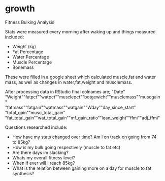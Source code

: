 # growth
Fitness Bulking Analysis

Stats were measured every morning after waking up and things measured included:
- Weight (kg)
- Fat Percentage
- Water Percentage
- Muscle Percentage
- Bonemass

These were filled in a google sheet which calculated muscle,fat and water mass, as well as changes in water,fat,weight and musclemass.

After processing data in RStudio final colnames are;
"Date" "Weight""fatpct""watpct""musclepct""botgewicht""musclemass""muscgain"       
"fatmass""fatgain""watmass""watgain""Wday""day_since_start" "total_gain""musc_total_gain"
"fat_total_gain""wat_total_gain""mf_gain_ratio""lean_weight""ffmi""adj_ffmi"

Questions researched include:
- How have my stats changed over time? Am I on track on going from 74 to 85kg?
- How is my bulk going respectively (muscle to fat etc)
- Are there days im slacking? 
- Whats my overall fitness level?
- When if ever will I reach 85kg?
- What is the relation between gaining more on a day for muscle to fat synthesis?
